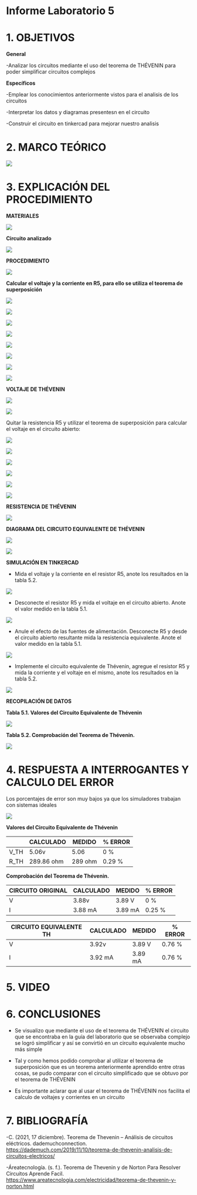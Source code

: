 # Informe Laboratorio 5

# 1. OBJETIVOS

**General**

-Analizar los circuitos mediante el uso del teorema de THÉVENIN  para poder simplificar circuitos complejos 



**Específicos**

-Emplear los conocimientos anteriormente vistos para el analisis de los circuitos

-Interpretar los datos y diagramas presentesn en el circuito

-Construir el circuito en tinkercad para mejorar nuestro analisis 



# 2. MARCO TEÓRICO

![](https://github.com/bavargas5/Laboratorio5/blob/main/IMGBN/Diagrama%20en%20blanco%20(8).png)


# 3. EXPLICACIÓN DEL PROCEDIMIENTO

**MATERIALES**

![](https://github.com/bavargas5/Laboratorio5/blob/main/IMGBV/1.png)

**Circuito analizado**

![](https://github.com/bavargas5/Laboratorio5/blob/main/IMGBV/2.png)

**PROCEDIMIENTO**

![](https://github.com/bavargas5/Laboratorio5/blob/main/IMGBV/3.png)

**Calcular el voltaje y la corriente en R5, para ello se utiliza el teorema de superposición**

![](https://github.com/bavargas5/Laboratorio5/blob/main/IMGBV/4.png)

![](https://github.com/bavargas5/Laboratorio5/blob/main/IMGBV/5.png)

![](https://github.com/bavargas5/Laboratorio5/blob/main/IMGBV/6.png)

![](https://github.com/bavargas5/Laboratorio5/blob/main/IMGBV/7.png)

![](https://github.com/bavargas5/Laboratorio5/blob/main/IMGBV/8.png)

![](https://github.com/bavargas5/Laboratorio5/blob/main/IMGBV/9.png)

![](https://github.com/bavargas5/Laboratorio5/blob/main/IMGBV/10.png)

![](https://github.com/bavargas5/Laboratorio5/blob/main/IMGBV/11.png)

**VOLTAJE DE THÉVENIN**

![](https://github.com/bavargas5/Laboratorio5/blob/main/IMGBV/12.png)

![](https://github.com/bavargas5/Laboratorio5/blob/main/IMGBV/13.png)

Quitar la resistencia R5 y utilizar el teorema de superposición para calcular el voltaje en el circuito abierto:

![](https://github.com/bavargas5/Laboratorio5/blob/main/IMGBV/14.png)

![](https://github.com/bavargas5/Laboratorio5/blob/main/IMGBV/15.png)

![](https://github.com/bavargas5/Laboratorio5/blob/main/IMGBV/16.png)

![](https://github.com/bavargas5/Laboratorio5/blob/main/IMGBV/17.png)

![](https://github.com/bavargas5/Laboratorio5/blob/main/IMGBV/18.png)

![](https://github.com/bavargas5/Laboratorio5/blob/main/IMGBV/19.png)

**RESISTENCIA DE THÉVENIN** 

![](https://github.com/bavargas5/Laboratorio5/blob/main/IMGBV/20.png)

**DIAGRAMA DEL CIRCUITO EQUIVALENTE DE THÉVENIN**

![](https://github.com/bavargas5/Laboratorio5/blob/main/IMGBV/21.png)

![](https://github.com/bavargas5/Laboratorio5/blob/main/IMGBV/22.png)

**SIMULACIÓN EN TINKERCAD**

- Mida el voltaje y la corriente en el resistor R5, anote los resultados en la tabla 5.2.

![](https://github.com/bavargas5/Laboratorio5/blob/main/IMGBV/d1.png)

- Desconecte el resistor R5 y mida el voltaje en el circuito abierto. Anote el valor medido en la tabla 5.1.

![](https://github.com/bavargas5/Laboratorio5/blob/main/IMGBV/d2.png)

- Anule el efecto de las fuentes de alimentación. Desconecte R5 y desde el circuito abierto resultante mida la resistencia equivalente. Anote el valor medido en la tabla 5.1.

![](https://github.com/bavargas5/Laboratorio5/blob/main/IMGBV/d3.png)

- Implemente el circuito equivalente de Thévenin, agregue el resistor R5 y mida la corriente y el voltaje en el mismo, anote los resultados en la tabla 5.2.

![](https://github.com/bavargas5/Laboratorio5/blob/main/IMG%20TH/S_1.JPG)

**RECOPILACIÓN DE DATOS**

**Tabla 5.1. Valores del Circuito Equivalente de Thévenin**

![](https://github.com/bavargas5/Laboratorio5/blob/main/IMG%20TH/T_1.JPG)

**Tabla 5.2. Comprobación del Teorema de Thévenin.**

![](https://github.com/bavargas5/Laboratorio5/blob/main/IMG%20TH/T_2.JPG)

# 4. RESPUESTA A INTERROGANTES Y CALCULO DEL ERROR


Los porcentajes de error son muy bajos ya que los simuladores trabajan con sistemas ideales


![](https://github.com/bavargas5/Laboratorio5/blob/main/IMGBN/Captura.PNG)

**Valores del Circuito Equivalente de Thévenin**

| | CALCULADO | MEDIDO | % ERROR|
| ------------- | ------------- | ------------- | ------------- |
| V_TH | 5.06v | 5.06 | 0 % |
| R_TH | 289.86 ohm | 289 ohm | 0.29 % |


**Comprobación del Teorema de Thévenin.**


|CIRCUITO ORIGINAL | CALCULADO | MEDIDO | % ERROR|
| ------------- | ------------- | ------------- | ------------- |
| V | 3.88v | 3.89 V| 0 % |
| I | 3.88 mA | 3.89 mA | 0.25 % |


|CIRCUITO EQUIVALENTE TH | CALCULADO | MEDIDO | % ERROR|
| ------------- | ------------- | ------------- | ------------- |
| V | 3.92v | 3.89 V| 0.76 % |
| I | 3.92 mA | 3.89 mA | 0.76 % |


# 5. VIDEO



# 6. CONCLUSIONES

- Se visualizo que mediante el uso de el teorema de  THÉVENIN el circuito que se encontraba en la guía del laboratorio que se observaba complejo se logró simplificar y así se convirtió en un circuito equivalente mucho más simple

- Tal y como hemos podido comprobar al utilizar el teorema de superposición que es un teorema anteriormente aprendido entre otras cosas, se pudo comparar con el circuito simplificado que se obtuvo por el teorema de THÉVENIN


- Es importante aclarar que  al usar el teorema de  THÉVENIN  nos facilita el calculo de voltajes y corrientes en un circuito

# 7. BIBLIOGRAFÍA

-C. (2021, 17 diciembre). Teorema de Thevenin – Análisis de circuitos eléctricos. dademuchconnection. https://dademuch.com/2019/11/10/teorema-de-thevenin-analisis-de-circuitos-electricos/

-Áreatecnología. (s. f.). Teorema de Thevenin y de Norton Para Resolver Circuitos Aprende Facil. https://www.areatecnologia.com/electricidad/teorema-de-thevenin-y-norton.html


